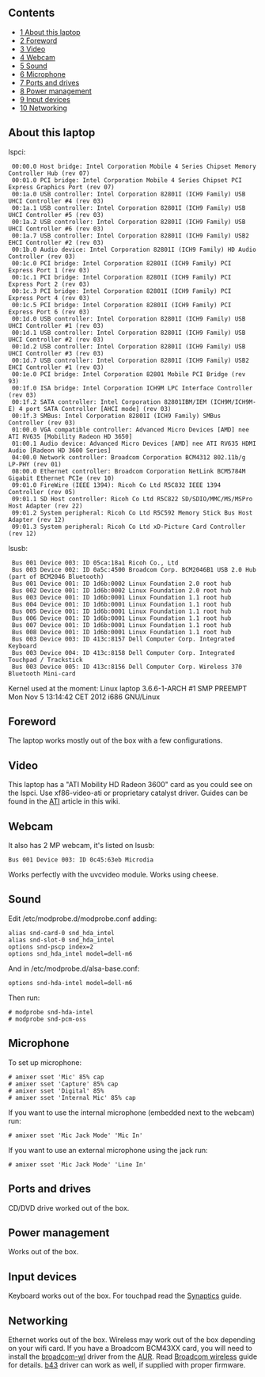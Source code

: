 ## Contents

*   [1 About this laptop](#About_this_laptop)
*   [2 Foreword](#Foreword)
*   [3 Video](#Video)
*   [4 Webcam](#Webcam)
*   [5 Sound](#Sound)
*   [6 Microphone](#Microphone)
*   [7 Ports and drives](#Ports_and_drives)
*   [8 Power management](#Power_management)
*   [9 Input devices](#Input_devices)
*   [10 Networking](#Networking)

## About this laptop

lspci:

```
 00:00.0 Host bridge: Intel Corporation Mobile 4 Series Chipset Memory Controller Hub (rev 07)
 00:01.0 PCI bridge: Intel Corporation Mobile 4 Series Chipset PCI Express Graphics Port (rev 07)
 00:1a.0 USB controller: Intel Corporation 82801I (ICH9 Family) USB UHCI Controller #4 (rev 03)
 00:1a.1 USB controller: Intel Corporation 82801I (ICH9 Family) USB UHCI Controller #5 (rev 03)
 00:1a.2 USB controller: Intel Corporation 82801I (ICH9 Family) USB UHCI Controller #6 (rev 03)
 00:1a.7 USB controller: Intel Corporation 82801I (ICH9 Family) USB2 EHCI Controller #2 (rev 03)
 00:1b.0 Audio device: Intel Corporation 82801I (ICH9 Family) HD Audio Controller (rev 03)
 00:1c.0 PCI bridge: Intel Corporation 82801I (ICH9 Family) PCI Express Port 1 (rev 03)
 00:1c.1 PCI bridge: Intel Corporation 82801I (ICH9 Family) PCI Express Port 2 (rev 03)
 00:1c.3 PCI bridge: Intel Corporation 82801I (ICH9 Family) PCI Express Port 4 (rev 03)
 00:1c.5 PCI bridge: Intel Corporation 82801I (ICH9 Family) PCI Express Port 6 (rev 03)
 00:1d.0 USB controller: Intel Corporation 82801I (ICH9 Family) USB UHCI Controller #1 (rev 03)
 00:1d.1 USB controller: Intel Corporation 82801I (ICH9 Family) USB UHCI Controller #2 (rev 03)
 00:1d.2 USB controller: Intel Corporation 82801I (ICH9 Family) USB UHCI Controller #3 (rev 03)
 00:1d.7 USB controller: Intel Corporation 82801I (ICH9 Family) USB2 EHCI Controller #1 (rev 03)
 00:1e.0 PCI bridge: Intel Corporation 82801 Mobile PCI Bridge (rev 93)
 00:1f.0 ISA bridge: Intel Corporation ICH9M LPC Interface Controller (rev 03)
 00:1f.2 SATA controller: Intel Corporation 82801IBM/IEM (ICH9M/ICH9M-E) 4 port SATA Controller [AHCI mode] (rev 03)
 00:1f.3 SMBus: Intel Corporation 82801I (ICH9 Family) SMBus Controller (rev 03)
 01:00.0 VGA compatible controller: Advanced Micro Devices [AMD] nee ATI RV635 [Mobility Radeon HD 3650]
 01:00.1 Audio device: Advanced Micro Devices [AMD] nee ATI RV635 HDMI Audio [Radeon HD 3600 Series]
 04:00.0 Network controller: Broadcom Corporation BCM4312 802.11b/g LP-PHY (rev 01)
 08:00.0 Ethernet controller: Broadcom Corporation NetLink BCM5784M Gigabit Ethernet PCIe (rev 10)
 09:01.0 FireWire (IEEE 1394): Ricoh Co Ltd R5C832 IEEE 1394 Controller (rev 05)
 09:01.1 SD Host controller: Ricoh Co Ltd R5C822 SD/SDIO/MMC/MS/MSPro Host Adapter (rev 22)
 09:01.2 System peripheral: Ricoh Co Ltd R5C592 Memory Stick Bus Host Adapter (rev 12)
 09:01.3 System peripheral: Ricoh Co Ltd xD-Picture Card Controller (rev 12)

```

lsusb:

```
 Bus 001 Device 003: ID 05ca:18a1 Ricoh Co., Ltd 
 Bus 003 Device 002: ID 0a5c:4500 Broadcom Corp. BCM2046B1 USB 2.0 Hub (part of BCM2046 Bluetooth)
 Bus 001 Device 001: ID 1d6b:0002 Linux Foundation 2.0 root hub
 Bus 002 Device 001: ID 1d6b:0002 Linux Foundation 2.0 root hub
 Bus 003 Device 001: ID 1d6b:0001 Linux Foundation 1.1 root hub
 Bus 004 Device 001: ID 1d6b:0001 Linux Foundation 1.1 root hub
 Bus 005 Device 001: ID 1d6b:0001 Linux Foundation 1.1 root hub
 Bus 006 Device 001: ID 1d6b:0001 Linux Foundation 1.1 root hub
 Bus 007 Device 001: ID 1d6b:0001 Linux Foundation 1.1 root hub
 Bus 008 Device 001: ID 1d6b:0001 Linux Foundation 1.1 root hub
 Bus 003 Device 003: ID 413c:8157 Dell Computer Corp. Integrated Keyboard
 Bus 003 Device 004: ID 413c:8158 Dell Computer Corp. Integrated Touchpad / Trackstick
 Bus 003 Device 005: ID 413c:8156 Dell Computer Corp. Wireless 370 Bluetooth Mini-card

```

Kernel used at the moment: Linux laptop 3.6.6-1-ARCH #1 SMP PREEMPT Mon Nov 5 13:14:42 CET 2012 i686 GNU/Linux

## Foreword

The laptop works mostly out of the box with a few configurations.

## Video

This laptop has a "ATI Mobility HD Radeon 3600" card as you could see on the lspci. Use xf86-video-ati or proprietary catalyst driver. Guides can be found in the [ATI](/index.php/ATI "ATI") article in this wiki.

## Webcam

It also has 2 MP webcam, it's listed on lsusb:

```
Bus 001 Device 003: ID 0c45:63eb Microdia 

```

Works perfectly with the uvcvideo module. Works using cheese.

## Sound

Edit /etc/modprobe.d/modprobe.conf adding:

```
alias snd-card-0 snd_hda_intel
alias snd-slot-0 snd_hda_intel
options snd-pscp index=2
options snd_hda_intel model=dell-m6

```

And in /etc/modprobe.d/alsa-base.conf:

```
options snd-hda-intel model=dell-m6

```

Then run:

```
# modprobe snd-hda-intel
# modprobe snd-pcm-oss

```

## Microphone

To set up microphone:

```
# amixer sset 'Mic' 85% cap
# amixer sset 'Capture' 85% cap
# amixer sset 'Digital' 85%
# amixer sset 'Internal Mic' 85% cap

```

If you want to use the internal microphone (embedded next to the webcam) run:

```
# amixer sset 'Mic Jack Mode' 'Mic In'

```

If you want to use an external microphone using the jack run:

```
# amixer sset 'Mic Jack Mode' 'Line In'

```

## Ports and drives

CD/DVD drive worked out of the box.

## Power management

Works out of the box.

## Input devices

Keyboard works out of the box. For touchpad read the [Synaptics](/index.php/Synaptics "Synaptics") guide.

## Networking

Ethernet works out of the box. Wireless may work out of the box depending on your wifi card. If you have a Broadcom BCM43XX card, you will need to install the [broadcom-wl](https://www.archlinux.org/packages/?name=broadcom-wl) driver from the [AUR](/index.php/AUR "AUR"). Read [Broadcom wireless](/index.php/Broadcom_wireless "Broadcom wireless") guide for details. [b43](/index.php/Broadcom_wireless#b43.2Fb43legacy "Broadcom wireless") driver can work as well, if supplied with proper firmware.